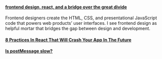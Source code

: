 #### [frontend design, react, and a bridge over the great divide](http://bradfrost.com/blog/post/frontend-design-react-and-a-bridge-over-the-great-divide/)

Frontend designers create the HTML, CSS, and presentational JavaScript code that powers web products’ user interfaces. I see frontend design as helpful mortar that bridges the gap between design and development.

#### [8 Practices In React That Will Crash Your App In The Future](https://dev.to/jsmanifest/8-practices-in-react-that-will-crash-your-app-in-the-future-2le5)

#### [Is postMessage slow?](https://dassur.ma/things/is-postmessage-slow/)
